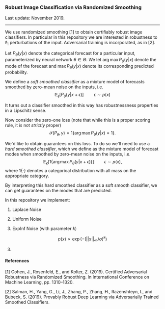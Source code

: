 ### Robust Image Classification via Randomized Smoothing

Last update: November 2019.

---

We use randomized smoothing [1] to obtain certifiably robust image classifiers. In particular in this repository we are interested in robustness to $\ell_1$ perturbations of the input. Adversarial training is incorporated, as in [2].

Let $P_\theta(y|x)$ denote the categorical forecast for a particular input, parameterized by neural network $\theta \in \Theta$. We let $\arg\max P_\theta(y|x)$ denote the mode of the forecast and $\max P_\theta(y|x)$ denote its corresponding predicted probability.

We define a *soft smoothed classifier* as a mixture model of forecasts smoothed by zero-mean noise on the inputs, i.e.
$$
\mathbb{E}_{\epsilon}[P_\theta(y|x + \epsilon)]\quad\quad\epsilon\sim p(x)
$$

It turns out a classifier smoothed in this way has robustnessness properties in a Lipschitz sense. 

Now consider the zero-one loss (note that while this is a proper scoring rule, it is not *strictly* proper)
$$
\mathcal{S}(P_\theta, y) = 1\{ \arg\max P_\theta(y|x) = 1\}.
$$

We'd like to obtain guarantees on this loss. To do so we'll need to use a *hard smoothed classifier*, which we define as the mixture model of forecast modes when smoothed by zero-mean noise on the inputs, i.e.
$$
\mathbb{E}_{\epsilon}[1\{\arg\max P_\theta(y|x + \epsilon)\}]\quad\quad\epsilon\sim p(x),
$$
where $1\{\cdot\}$ denotes a categorical distribution with all mass on the appropriate category.

By interpreting this hard smoothed classifier as a soft smooth classifier, we can get guarantees on the modes that are predicted. 

In this repository we implement:

1. Laplace Noise


2. Uniform Noise


2. ExpInf Noise (with parameter $k$)


$$
p(x) \propto \exp(-(||x||_\infty/\sigma)^k)
$$

3. 



#### References

[1] Cohen, J., Rosenfeld, E., and Kolter, Z. (2019). Certified Adversarial Robustness via Randomized Smoothing. In International Conference on Machine Learning, pp. 1310–1320.

[2] Salman, H., Yang, G., Li, J., Zhang, P., Zhang, H., Razenshteyn, I., and Bubeck, S. (2019). Provably Robust Deep Learning via Adversarially Trained Smoothed Classifiers.

